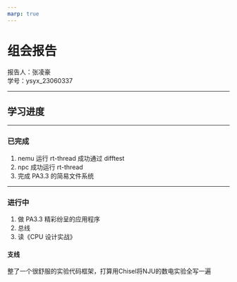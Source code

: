 ```yaml
---
marp: true
---
```

  
# 组会报告  
  
报告人：张凌豪  
学号：ysyx_23060337  

---  

## 学习进度  

---  

### 已完成  

1. nemu 运行 rt-thread 成功通过 difftest  
2. npc 成功运行 rt-thread  
3. 完成 PA3.3 的简易文件系统  


---  

### 进行中  

1. 做 PA3.3 精彩纷呈的应用程序  
2. 总线  
3. 读《CPU 设计实战》  

#### 支线  

整了一个很舒服的实验代码框架，打算用Chisel将NJU的数电实验全写一遍  
